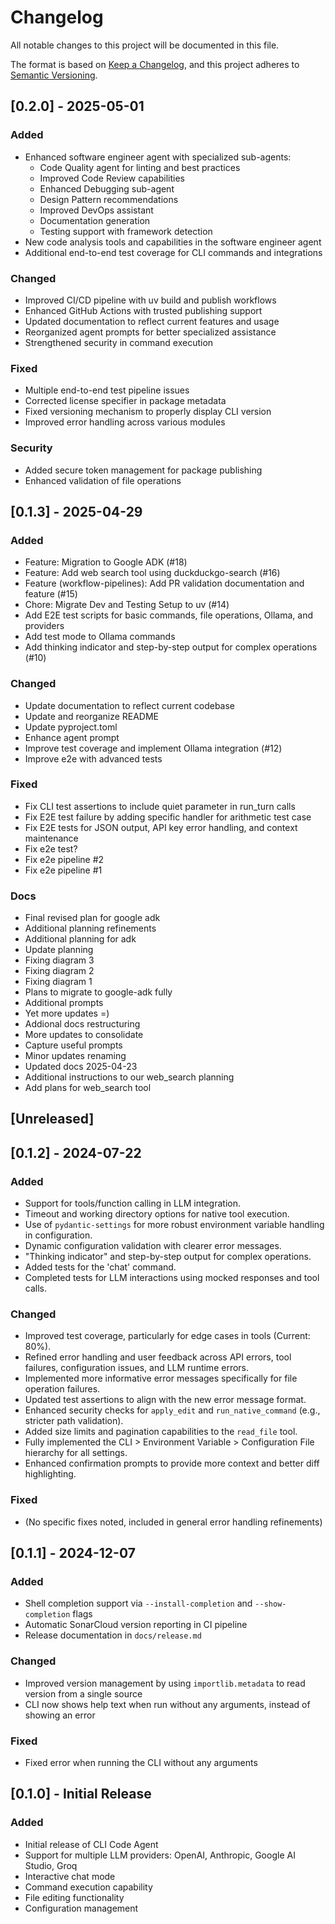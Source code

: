 # Changelog

All notable changes to this project will be documented in this file.

The format is based on [Keep a Changelog](https://keepachangelog.com/en/1.0.0/),
and this project adheres to [Semantic Versioning](https://semver.org/spec/v2.0.0.html).

## [0.2.0] - 2025-05-01

### Added
- Enhanced software engineer agent with specialized sub-agents:
  - Code Quality agent for linting and best practices
  - Improved Code Review capabilities
  - Enhanced Debugging sub-agent
  - Design Pattern recommendations
  - Improved DevOps assistant
  - Documentation generation
  - Testing support with framework detection
- New code analysis tools and capabilities in the software engineer agent
- Additional end-to-end test coverage for CLI commands and integrations

### Changed
- Improved CI/CD pipeline with uv build and publish workflows
- Enhanced GitHub Actions with trusted publishing support
- Updated documentation to reflect current features and usage
- Reorganized agent prompts for better specialized assistance
- Strengthened security in command execution

### Fixed
- Multiple end-to-end test pipeline issues
- Corrected license specifier in package metadata
- Fixed versioning mechanism to properly display CLI version
- Improved error handling across various modules

### Security
- Added secure token management for package publishing
- Enhanced validation of file operations

## [0.1.3] - 2025-04-29

### Added
- Feature: Migration to Google ADK (#18)
- Feature: Add web search tool using duckduckgo-search (#16)
- Feature (workflow-pipelines): Add PR validation documentation and feature (#15)
- Chore: Migrate Dev and Testing Setup to uv (#14)
- Add E2E test scripts for basic commands, file operations, Ollama, and providers
- Add test mode to Ollama commands
- Add thinking indicator and step-by-step output for complex operations (#10)

### Changed
- Update documentation to reflect current codebase
- Update and reorganize README
- Update pyproject.toml
- Enhance agent prompt
- Improve test coverage and implement Ollama integration (#12)
- Improve e2e with advanced tests

### Fixed
- Fix CLI test assertions to include quiet parameter in run_turn calls
- Fix E2E test failure by adding specific handler for arithmetic test case
- Fix E2E tests for JSON output, API key error handling, and context maintenance
- Fix e2e test? 
- Fix e2e pipeline #2
- Fix e2e pipeline #1

### Docs
- Final revised plan for google adk
- Additional planning refinements
- Additional planning for adk
- Update planning
- Fixing diagram 3
- Fixing diagram 2
- Fixing diagram 1
- Plans to migrate to google-adk fully
- Additional prompts
- Yet more updates =)
- Addional docs restructuring
- More updates to consolidate
- Capture useful prompts
- Minor updates renaming
- Updated docs 2025-04-23
- Additional instructions to our web_search planning
- Add plans for web_search tool

## [Unreleased]

## [0.1.2] - 2024-07-22

### Added
- Support for tools/function calling in LLM integration.
- Timeout and working directory options for native tool execution.
- Use of `pydantic-settings` for more robust environment variable handling in configuration.
- Dynamic configuration validation with clearer error messages.
- "Thinking indicator" and step-by-step output for complex operations.
- Added tests for the 'chat' command.
- Completed tests for LLM interactions using mocked responses and tool calls.

### Changed
- Improved test coverage, particularly for edge cases in tools (Current: 80%).
- Refined error handling and user feedback across API errors, tool failures, configuration issues, and LLM runtime errors.
- Implemented more informative error messages specifically for file operation failures.
- Updated test assertions to align with the new error message format.
- Enhanced security checks for `apply_edit` and `run_native_command` (e.g., stricter path validation).
- Added size limits and pagination capabilities to the `read_file` tool.
- Fully implemented the CLI > Environment Variable > Configuration File hierarchy for all settings.
- Enhanced confirmation prompts to provide more context and better diff highlighting.

### Fixed
- (No specific fixes noted, included in general error handling refinements)

## [0.1.1] - 2024-12-07

### Added
- Shell completion support via `--install-completion` and `--show-completion` flags
- Automatic SonarCloud version reporting in CI pipeline
- Release documentation in `docs/release.md`

### Changed
- Improved version management by using `importlib.metadata` to read version from a single source
- CLI now shows help text when run without any arguments, instead of showing an error

### Fixed
- Fixed error when running the CLI without any arguments

## [0.1.0] - Initial Release

### Added
- Initial release of CLI Code Agent
- Support for multiple LLM providers: OpenAI, Anthropic, Google AI Studio, Groq
- Interactive chat mode
- Command execution capability
- File editing functionality
- Configuration management
